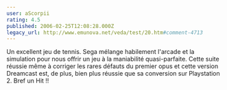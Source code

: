 ```yaml
---
user: aScorpii
rating: 4.5
published: 2006-02-25T12:08:28.000Z
legacy_url: http://www.emunova.net/veda/test/20.htm#comment-4713
---
```

Un excellent jeu de tennis. Sega mélange habilement l'arcade et la simulation pour nous offrir un jeu à la maniabilité quasi-parfaite. Cette suite réussie même à corriger les rares défauts du premier opus et cette version Dreamcast est, de plus, bien plus réussie que sa conversion sur Playstation 2\. Bref un Hit !!